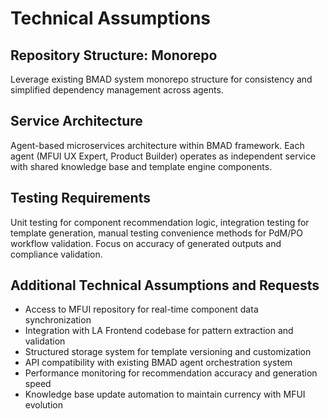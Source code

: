 # Technical Assumptions

## Repository Structure: Monorepo
Leverage existing BMAD system monorepo structure for consistency and simplified dependency management across agents.

## Service Architecture
Agent-based microservices architecture within BMAD framework. Each agent (MFUI UX Expert, Product Builder) operates as independent service with shared knowledge base and template engine components.

## Testing Requirements
Unit testing for component recommendation logic, integration testing for template generation, manual testing convenience methods for PdM/PO workflow validation. Focus on accuracy of generated outputs and compliance validation.

## Additional Technical Assumptions and Requests
- Access to MFUI repository for real-time component data synchronization
- Integration with LA Frontend codebase for pattern extraction and validation
- Structured storage system for template versioning and customization
- API compatibility with existing BMAD agent orchestration system
- Performance monitoring for recommendation accuracy and generation speed
- Knowledge base update automation to maintain currency with MFUI evolution
